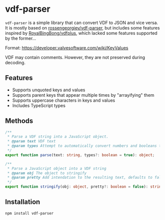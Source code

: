 # vdf-parser

`vdf-parser` is a simple library that can convert VDF to JSON and vice versa. It is mostly based on [rossengeorgiev/vdf-parser](https://github.com/rossengeorgiev/vdf-parser), but includes some features inspired by [RoyalBingBong/vdfplus](https://github.com/RoyalBingBong/vdfplus), which lacked some features supported by the former...

Format: https://developer.valvesoftware.com/wiki/KeyValues

VDF may contain comments. However, they are not preserved during decoding.

## Features

- Supports unquoted keys and values
- Supports parent keys that appear multiple times by "arrayifying" them
- Supports uppercase characters in keys and values
- Includes TypeScript types

## Methods

```ts
/**
 * Parse a VDF string into a JavaScript object.
 * @param text VDF text
 * @param types Attempt to automatically convert numbers and booleans to their correct types, defaults to true
 */
export function parse(text: string, types?: boolean = true): object;

/**
 * Parse a JavaScript object into a VDF string
 * @param obj The object to stringify
 * @param pretty Add intendation to the resulting text, defaults to false
 */
export function stringify(obj: object, pretty?: boolean = false): string;
```

## Installation

`npm install vdf-parser`